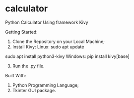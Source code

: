 # calculator
Python Calculator Using framework Kivy

Getting Started:
1. Clone the Repository on your Local Machine;
2. Install Kivy:
Linux:
sudo apt update

sudo apt install python3-kivy
Windows:
pip install kivy[base]

3. Run the .py file.

Built With:
1. Python Programming Language;
2. Tkinter GUI package.
